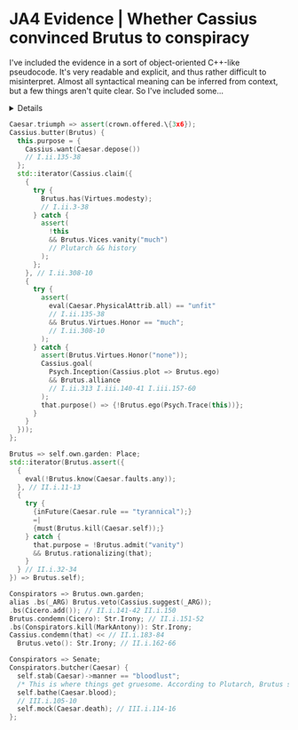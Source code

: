 # JA4 Evidence | Whether Cassius convinced Brutus to conspiracy  

I've included the evidence in a sort of object-oriented C++-like pseudocode. It's very readable and explicit, and thus rather difficult to misinterpret. Almost all syntactical meaning can be inferred from context, but a few things aren't quite clear. So I've included some...

<details title="Disambiguation">

- Citations have been included as comments, `// like this`
- Bangs indicate negation, so `!true == false`
- I"ve used the `=>`, `==!=>`, and `<<` tokens to indicate various things, including movement, interruptions, insertion, and definitions (of lambdas)
- `&&` means "and". We don"t use a single ampersand because we already use it for two other things: addressing/referencing and bitwise AND (not the same as a logical and). Similarly, `==` is used to denote equality (because `=` denotes var assignment).
- The inconsistency with semicolons... isn't. The end of a block (demarcated by `{braces}`) implies a semicolon. Before or after, it hardly matters. Most real-world languages have fairly loose syntax nowadays, anyway. Just look at Swift.
- The `this` and `that` keywords refer to whatever the statement being made is and the previous statement, respectively.
- `try {} catch {}` blocks are here used to facetiously denote deception. `try` refers to what is said, and `catch` to the reality. (This is a very loose interpretation of its actual use: a form of error handling using a concept known as "exceptions". Ever got a popup saying something along the lines of "uncaught exception"? Now you know.)
- The `std::iterator` is a joke. So is the `eval()` function.
- The dot operator `.` refers to a member, method, property, etc. of an object. Objects are usually capitalized. It"s an abstraction, nothing more.
- I use type annotations (`var: type;`) to add meaning _where necessary_. For instance, marking an ironic sentence as such: `Brutus.assert("something stupid"): String.Ironic;`
- The `assert()` function and `claim()` method are about making statements. It"s hard to explain, but you"ll figure it out. The difference between the two is justification (or lack thereof).
- The `has()` `want()` `goal()` and `purpose()` methods are fairly self-explanatory.
- The `ego` and `self` object members are also straightforward. `own` refers to ownership (not like Rust), so `Brutus.own` would contain Brutus"s garden as one of its members.
- `alias` is a directive to essentially create a shorthand. Because they usually involve methods, I prepend them with a `.`

</details>

```c++
Caesar.triumph => assert(crown.offered.\{3x6});
Cassius.butter(Brutus) {
  this.purpose = {
    Cassius.want(Caesar.depose())
    // I.ii.135-38
  };
  std::iterator(Cassius.claim({
    {
      try {
        Brutus.has(Virtues.modesty);
        // I.ii.3-38
      } catch {
        assert(
          !this
          && Brutus.Vices.vanity("much")
          // Plutarch && history
        );
      };
    }, // I.ii.308-10
    {
      try {
        assert(
          eval(Caesar.PhysicalAttrib.all) == "unfit"
          // I.ii.135-38
          && Brutus.Virtues.Honor == "much";
          // I.ii.308-10
        );
      } catch {
        assert(Brutus.Virtues.Honor("none"));
        Cassius.goal(
          Psych.Inception(Cassius.plot => Brutus.ego)
          && Brutus.alliance
          // I.ii.313 I.iii.140-41 I.iii.157-60
        );
        that.purpose() => {!Brutus.ego(Psych.Trace(this))};
      }
    }
  }));
};

Brutus => self.own.garden: Place;
std::iterator(Brutus.assert({
  {
    eval(!Brutus.know(Caesar.faults.any));
  }, // II.i.11-13
  {
    try {
      {inFuture(Caesar.rule == "tyrannical");}
      =|
      {must(Brutus.kill(Caesar.self));}
    } catch {
      that.purpose = !Brutus.admit("vanity")
      && Brutus.rationalizing(that);
    }
  } // II.i.32-34
}) => Brutus.self);

Conspirators => Brutus.own.garden;
alias .bs(_ARG) Brutus.veto(Cassius.suggest(_ARG));
.bs(Cicero.add()); // II.i.141-42 II.i.150
Brutus.condemn(Cicero): Str.Irony; // II.i.151-52
.bs(Conspirators.kill(MarkAntony)): Str.Irony;
Cassius.condemn(that) << // II.i.183-84
  Brutus.veto(): Str.Irony; // II.i.162-66

Conspirators => Senate;
Conspirators.butcher(Caesar) {
  self.stab(Caesar)->manner == "bloodlust";
  /* This is where things get gruesome. According to Plutarch, Brutus struck Caesar "in the privities", at which point Caesar no longer tries to avoid the blows and falls down, dead. Not a pretty sight. // Plutarch III.i.76SD */
  self.bathe(Caesar.blood);
  // III.i.105-10
  self.mock(Caesar.death); // III.i.114-16
};
```  
